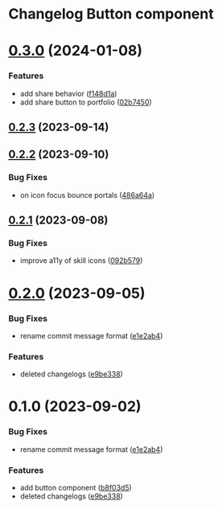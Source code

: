 # Changelog Button component

# [0.3.0](https://github.com/sauldeleon/portfolio-blog/compare/button-0.2.3...button-0.3.0) (2024-01-08)

### Features

- add share behavior ([f148d1a](https://github.com/sauldeleon/portfolio-blog/commit/f148d1a13c25ee3dd4ab4e5b6edad0781fe3eb33))
- add share button to portfolio ([02b7450](https://github.com/sauldeleon/portfolio-blog/commit/02b7450d6fa116e47717e28bd7ed83071823f6d2))

## [0.2.3](https://github.com/sauldeleon/portfolio-blog/compare/button-0.2.2...button-0.2.3) (2023-09-14)

## [0.2.2](https://github.com/sauldeleon/portfolio-blog/compare/button-0.2.1...button-0.2.2) (2023-09-10)

### Bug Fixes

- on icon focus bounce portals ([486a64a](https://github.com/sauldeleon/portfolio-blog/commit/486a64a0a6085ba6e987dee4cc20702c208cdf1b))

## [0.2.1](https://github.com/sauldeleon/portfolio-blog/compare/button-0.2.0...button-0.2.1) (2023-09-08)

### Bug Fixes

- improve a11y of skill icons ([092b579](https://github.com/sauldeleon/portfolio-blog/commit/092b579c9b2adb616662a7018d1023fe01668662))

# [0.2.0](https://github.com/sauldeleon/portfolio-blog/compare/button-0.1.0...button-0.2.0) (2023-09-05)

### Bug Fixes

- rename commit message format ([e1e2ab4](https://github.com/sauldeleon/portfolio-blog/commit/e1e2ab404bbd2c32f3508d1ed8197b3fbff93cb9))

### Features

- deleted changelogs ([e9be338](https://github.com/sauldeleon/portfolio-blog/commit/e9be33836ee47b6505ad94d21f4be21855a7fa0d))

# 0.1.0 (2023-09-02)

### Bug Fixes

- rename commit message format ([e1e2ab4](https://github.com/sauldeleon/portfolio-blog/commit/e1e2ab404bbd2c32f3508d1ed8197b3fbff93cb9))

### Features

- add button component ([b8f03d5](https://github.com/sauldeleon/portfolio-blog/commit/b8f03d549e75ca2055a076c7b06416b91bbf00f4))
- deleted changelogs ([e9be338](https://github.com/sauldeleon/portfolio-blog/commit/e9be33836ee47b6505ad94d21f4be21855a7fa0d))
